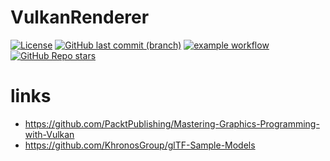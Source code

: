 # VulkanRenderer

[![License][license-img]][license-url]
[![GitHub last commit (branch)][last-commit-img]][last-commit-url]
[![example workflow][ci-img]][ci-url]
[![GitHub Repo stars][star-img]][star-url]

[license-img]: https://img.shields.io/:license-mit-blue.svg?style=flat-square&logo=opensourceinitiative
[license-url]: https://opensource.org/licenses/MIT
[last-commit-img]: https://img.shields.io/github/last-commit/CU-Production/VulkanRenderer/main?style=flat-square&logo=git
[last-commit-url]: https://github.com/CU-Production/VulkanRenderer
[ci-img]: https://img.shields.io/github/workflow/status/CU-Production/VulkanRenderer/Build%20with%20CMake?style=flat-square&logo=github
[ci-url]: https://github.com/CU-Production/VulkanRenderer/actions
[star-img]: https://img.shields.io/github/stars/CU-Production/VulkanRenderer?logo=github&style=flat-square
[star-url]: .

# links

- https://github.com/PacktPublishing/Mastering-Graphics-Programming-with-Vulkan
- https://github.com/KhronosGroup/glTF-Sample-Models
